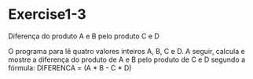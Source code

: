 # Exercise1-3
Diferença do produto A e B pelo produto C e D 

O programa para lê quatro valores inteiros A, B, C e D. A seguir, calcula e mostre a diferença do produto de A e B pelo produto de C e D segundo a fórmula: DIFERENCA = (A * B - C * D)
